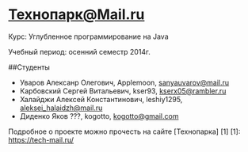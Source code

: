 Технопарк@Mail.ru
============
Курс: Углубленное программирование на Java

Учебный период: осенний семестр 2014г.

##Студенты
* Уваров Алексанр Олегович, Applemoon, sanyauvarov@mail.ru
* Карбовский Сергей Витальевич, kser93, kserx05@rambler.ru
* Халайджи Алексей Константинович, leshiy1295, aleksei_halaidzh@mail.ru
* Диденко Яков ???, kogotto, kogotto@gmail.com

Подробное о проекте можно прочесть на сайте [Технопарка] [1]
[1]: https://tech-mail.ru/
